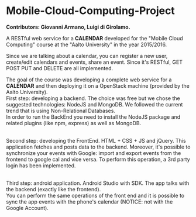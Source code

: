 # Mobile-Cloud-Computing-Project
**Contributors: Giovanni Armano, Luigi di Girolamo.**

A RESTful web service for a **CALENDAR** developed for the "Mobile Cloud Computing" course at the "Aalto University" in the year 2015/2016.


Since we are talking about a calendar, you can register a new user, create/edit calendars and events, share an event. Since it's RESTful, GET POST PUT and DELETE are all implemented.

The goal of the course was developing a complete web service for a **CALENDAR** and then deploying it on a OpenStack machine (provided by the Aalto University).<br>
First step: developing a backend. The choice was free but we chose the suggested technologies: NodeJS and MongoDB. We followed the current trend that is using Non-Relational Databases.<br>
In order to run the BackEnd you need to install the NodeJS package and related plugins (like npm, express) as well as MongoDB.<br><br>

Second step: developing the FrontEnd. HTML + CSS + JS and jQuery. This application fetches and posts data to the backend. Moreover, it's possible to synchronize your events with Google: import and export events from the frontend to google cal and vice versa. To perform this operation, a 3rd party login has been implemented.<br><br>

Third step: android application. Android Studio with SDK. The app talks with the backend (exactly like the frontend).<br>
You can perform the same operations of the front end and it is possible to sync the app events with the phone's calendar (NOTICE: not with the Google Account).
